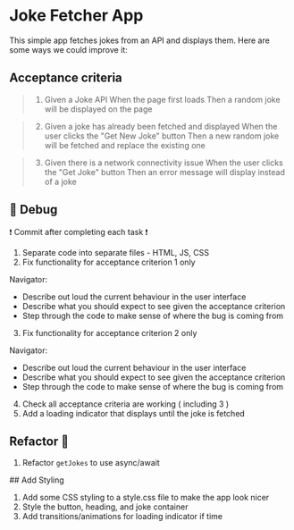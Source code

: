 # Joke Fetcher App

This simple app fetches jokes from an API and displays them. Here are some ways we could improve it:

## Acceptance criteria

> 1. Given a Joke API
>    When the page first loads
>    Then a random joke will be displayed on the page

> 2. Given a joke has already been fetched and displayed
>    When the user clicks the "Get New Joke" button
>    Then a new random joke will be fetched and replace the existing one

> 3. Given there is a network connectivity issue
>    When the user clicks the "Get Joke" button
>    Then an error message will display instead of a joke

## 🐛 Debug

❗ Commit after completing each task ❗

1. Separate code into separate files - HTML, JS, CSS
2. Fix functionality for acceptance criterion 1 only

Navigator:

- Describe out loud the current behaviour in the user interface
- Describe what you should expect to see given the acceptance criterion
- Step through the code to make sense of where the bug is coming from

3. Fix functionality for acceptance criterion 2 only

Navigator:

- Describe out loud the current behaviour in the user interface
- Describe what you should expect to see given the acceptance criterion
- Step through the code to make sense of where the bug is coming from

4. Check all acceptance criteria are working ( including 3 )
5. Add a loading indicator that displays until the joke is fetched

## Refactor 🧹

1. Refactor `getJokes` to use async/await

## Add Styling

1. Add some CSS styling to a style.css file to make the app look nicer
1. Style the button, heading, and joke container
1. Add transitions/animations for loading indicator if time
